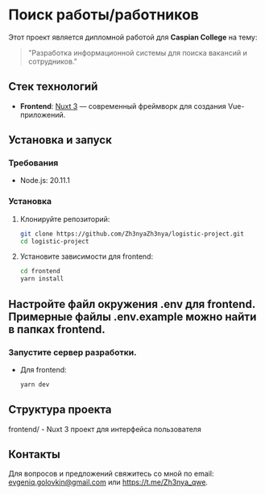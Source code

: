 # Поиск работы/работников

Этот проект является дипломной работой для **Caspian College** на тему:
> "Разработка информационной системы для поиска вакансий и сотрудников."

## Стек технологий

- **Frontend**: [Nuxt 3](https://nuxt.com/docs/getting-started/introduction) — современный фреймворк для создания Vue-приложений.

## Установка и запуск

### Требования

- Node.js: 20.11.1

### Установка

1. Клонируйте репозиторий:
   
   ```bash
   git clone https://github.com/Zh3nyaZh3nya/logistic-project.git
   cd logistic-project

3. Установите зависимости для frontend:
   
   ```bash
   cd frontend
   yarn install

## Настройте файл окружения .env для frontend. Примерные файлы .env.example можно найти в папках frontend.

### Запустите сервер разработки.

- Для frontend:

  ```bash
  yarn dev

## Структура проекта
frontend/ - Nuxt 3 проект для интерфейса пользователя

## Контакты
Для вопросов и предложений свяжитесь со мной по email: evgeniq.golovkin@gmail.com или https://t.me/Zh3nya_qwe.
